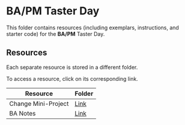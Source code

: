 # BA/PM Taster Day

This folder contains resources (including exemplars, instructions, and starter code) for the **BA/PM** Taster Day.

## Resources

Each separate resource is stored in a different folder.

To access a resource, click on its corresponding link. 

| Resource | Folder |
| --- | --- |
| Change Mini-Project | [Link](./change-mini-project/README.md) |
| BA Notes | [Link](https://github.com/LaFosseAcademy/discovery-student-repos/blob/main/week-2/taster-BA-PM/ba_notes/ba_notes.md) |
